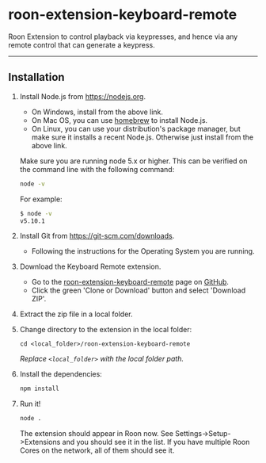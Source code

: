 # roon-extension-keyboard-remote

Roon Extension to control playback via keypresses, and hence via any remote control that can
generate a keypress.

------------

## Installation

1. Install Node.js from https://nodejs.org.

   * On Windows, install from the above link.
   * On Mac OS, you can use [homebrew](http://brew.sh) to install Node.js.
   * On Linux, you can use your distribution's package manager, but make sure it installs a recent Node.js. Otherwise just install from the above link.

   Make sure you are running node 5.x or higher. This can be verified on the command line with the following command:

   ```sh
   node -v
   ```

   For example:

   ```sh
   $ node -v
   v5.10.1
   ```

1. Install Git from https://git-scm.com/downloads.
   * Following the instructions for the Operating System you are running.

1. Download the Keyboard Remote extension.

   * Go to the [roon-extension-keyboard-remote](https://github.com/mjmaisey/roon-extension-keyboard-remote) page on [GitHub](https://github.com).
   * Click the green 'Clone or Download' button and select 'Download ZIP'.

1. Extract the zip file in a local folder.

1. Change directory to the extension in the local folder:
    ```
    cd <local_folder>/roon-extension-keyboard-remote
    ```
    *Replace `<local_folder>` with the local folder path.*

1. Install the dependencies:
    ```bash
    npm install
    ```

1. Run it!
    ```bash
    node .
    ```

    The extension should appear in Roon now. See Settings->Setup->Extensions and you should see it in the list. If you have multiple Roon Cores on the network, all of them should see it.
